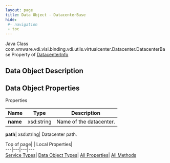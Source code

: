 ```yaml
---
layout: page
title: Data Object - DatacenterBase
hide:
 #- navigation
 - toc
---
```






Java Class
    com.vmware.vdi.vlsi.binding.vdi.utils.virtualcenter.Datacenter.DatacenterBase
Property of
     [DatacenterInfo](vdi.utils.virtualcenter.Datacenter.DatacenterInfo.md#field_detail)

## Data Object Description 

## Data Object Properties

Properties

Name |  Type |  Description   
---|---|---  
**name**|  xsd:string|  Name of the datacenter.   
  
**path**|  xsd:string|  Datacenter path.   
  
  
  
Top of page| | Local Properties|   
---|---|---|---  
[Service Types](index-mo_types.md)| [Data Object Types](index-do_types.md)| [All Properties](index-properties.md)| [All Methods](index-methods.md)  
  
  

